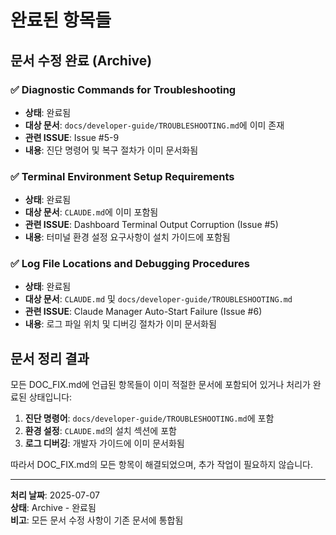# 완료된 항목들

## 문서 수정 완료 (Archive)

### ✅ Diagnostic Commands for Troubleshooting

- **상태**: 완료됨
- **대상 문서**: `docs/developer-guide/TROUBLESHOOTING.md`에 이미 존재
- **관련 ISSUE**: Issue #5-9
- **내용**: 진단 명령어 및 복구 절차가 이미 문서화됨

### ✅ Terminal Environment Setup Requirements

- **상태**: 완료됨
- **대상 문서**: `CLAUDE.md`에 이미 포함됨
- **관련 ISSUE**: Dashboard Terminal Output Corruption (Issue #5)
- **내용**: 터미널 환경 설정 요구사항이 설치 가이드에 포함됨

### ✅ Log File Locations and Debugging Procedures

- **상태**: 완료됨
- **대상 문서**: `CLAUDE.md` 및 `docs/developer-guide/TROUBLESHOOTING.md`
- **관련 ISSUE**: Claude Manager Auto-Start Failure (Issue #6)
- **내용**: 로그 파일 위치 및 디버깅 절차가 이미 문서화됨

## 문서 정리 결과

모든 DOC_FIX.md에 언급된 항목들이 이미 적절한 문서에 포함되어 있거나 처리가 완료된 상태입니다:

1. **진단 명령어**: `docs/developer-guide/TROUBLESHOOTING.md`에 포함
1. **환경 설정**: `CLAUDE.md`의 설치 섹션에 포함
1. **로그 디버깅**: 개발자 가이드에 이미 문서화됨

따라서 DOC_FIX.md의 모든 항목이 해결되었으며, 추가 작업이 필요하지 않습니다.

______________________________________________________________________

**처리 날짜**: 2025-07-07\
**상태**: Archive - 완료됨\
**비고**: 모든 문서 수정 사항이 기존 문서에 통합됨
